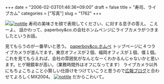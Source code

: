 +++
date = "2006-02-03T01:46:36+09:00"
draft = false
title = "寿司、ライブカム"
categories = ["写真"]
slug = "1762"
+++

<img src="http://hbkr.org/images/dailyicons/photo.gif" class="thumb-img"><a href="http://www.flickr.com/photos/h-b-k-r/94563783/" target="_blank"><img src="http://static.flickr.com/28/94563783_2150071161.jpg" class="photoen" alt="notitle"  /></a>
寿司の美味さを顔で表現してください、に対する息子の答え。
こえーよ。
話かわって、paperboy&co.の会社ホンムペンジにライブカメラがつきましたというお話。

<!--more-->
見てもらうのが一番早いと思う。
<a href="http://paperboy.co.jp" target="_blank">paperboy&co.ホムペ</a>
トップページに４つライブカメラが並んでます。東京オフィスが２個、福岡オフィスが１個、僕１個。
これを見てもらえれば、会社の雰囲気がなんとなーくわかるんじゃないかと思います。ヒゲ眼鏡率が高い。（業務時間外はオフになってます）
ライブカメラ以外にもちょこちょこと小賢しい仕掛けをつけていこうと思うので<a href="http://paperboy.jugem.cc/" target="_blank">広報ブログ</a>と合わせてよろしくMX2004。
<a href="http://www.flickr.com/photos/h-b-k-r/94569512/" target="_blank"><img src="http://static.flickr.com/37/94569512_197006be9d.jpg" class="photoen" alt="notitle"  /></a>
だからこわいて。
